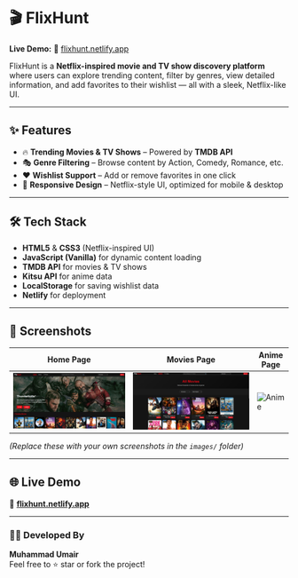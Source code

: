 # 🎬 FlixHunt

**Live Demo:** 🔗 [flixhunt.netlify.app](https://flixhunt.netlify.app)  

FlixHunt is a **Netflix-inspired movie and TV show discovery platform** where users can explore trending content, filter by genres, view detailed information, and add favorites to their wishlist — all with a sleek, Netflix-like UI.  

---

## ✨ Features
- 🔥 **Trending Movies & TV Shows** – Powered by **TMDB API**   
- 🎭 **Genre Filtering** – Browse content by Action, Comedy, Romance, etc.  
- ❤️ **Wishlist Support** – Add or remove favorites in one click  
- 📱 **Responsive Design** – Netflix-style UI, optimized for mobile & desktop  

---

## 🛠 Tech Stack
- **HTML5** & **CSS3** (Netflix-inspired UI)  
- **JavaScript (Vanilla)** for dynamic content loading  
- **TMDB API** for movies & TV shows  
- **Kitsu API** for anime data  
- **LocalStorage** for saving wishlist data  
- **Netlify** for deployment  

---

## 📸 Screenshots

| Home Page | Movies Page | Anime Page |
|-----------|------------|------------|
| ![Home](images/home.png) | ![Movies](images/movies.png) | ![Anime](images/anime.png) |

*(Replace these with your own screenshots in the `images/` folder)*  

---

## 🌐 Live Demo
🔗 **[flixhunt.netlify.app](https://flixhunt.netlify.app)**  

---

### 👨‍💻 Developed By
**Muhammad Umair**  
Feel free to ⭐ star or fork the project!

